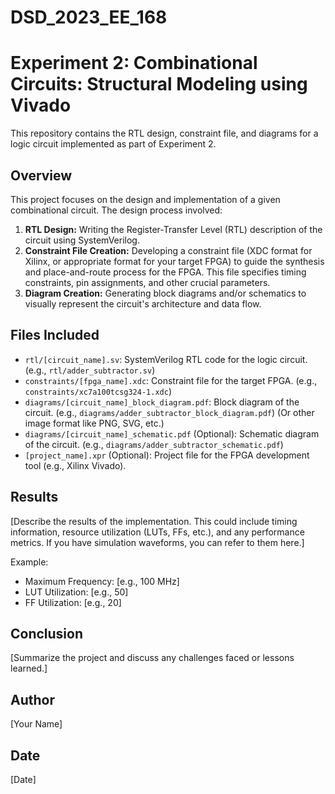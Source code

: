 # DSD_2023_EE_168
# Experiment 2: Combinational Circuits: Structural Modeling using Vivado

This repository contains the RTL design, constraint file, and diagrams for a logic circuit implemented as part of Experiment 2.

## Overview

This project focuses on the design and implementation of a given combinational circuit. The design process involved:

1. **RTL Design:** Writing the Register-Transfer Level (RTL) description of the circuit using SystemVerilog.
2. **Constraint File Creation:** Developing a constraint file (XDC format for Xilinx, or appropriate format for your target FPGA) to guide the synthesis and place-and-route process for the FPGA.  This file specifies timing constraints, pin assignments, and other crucial parameters.
3. **Diagram Creation:** Generating block diagrams and/or schematics to visually represent the circuit's architecture and data flow.

## Files Included

*   `rtl/[circuit_name].sv`: SystemVerilog RTL code for the logic circuit.  (e.g., `rtl/adder_subtractor.sv`)
*   `constraints/[fpga_name].xdc`: Constraint file for the target FPGA. (e.g., `constraints/xc7a100tcsg324-1.xdc`)
*   `diagrams/[circuit_name]_block_diagram.pdf`: Block diagram of the circuit. (e.g., `diagrams/adder_subtractor_block_diagram.pdf`)  (Or other image format like PNG, SVG, etc.)
*   `diagrams/[circuit_name]_schematic.pdf` (Optional): Schematic diagram of the circuit. (e.g., `diagrams/adder_subtractor_schematic.pdf`)
*   `[project_name].xpr` (Optional): Project file for the FPGA development tool (e.g., Xilinx Vivado).

## Results

[Describe the results of the implementation. This could include timing information, resource utilization (LUTs, FFs, etc.), and any performance metrics. If you have simulation waveforms, you can refer to them here.]

Example:

*   Maximum Frequency: [e.g., 100 MHz]
*   LUT Utilization: [e.g., 50]
*   FF Utilization: [e.g., 20]

## Conclusion

[Summarize the project and discuss any challenges faced or lessons learned.]

## Author

[Your Name]

## Date

[Date]
